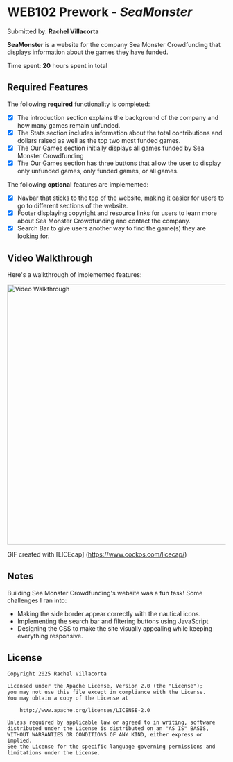 # WEB102 Prework - *SeaMonster*

Submitted by: **Rachel Villacorta**

**SeaMonster** is a website for the company Sea Monster Crowdfunding that displays information about the games they have funded.

Time spent: **20** hours spent in total

## Required Features

The following **required** functionality is completed:

* [x] The introduction section explains the background of the company and how many games remain unfunded.
* [x] The Stats section includes information about the total contributions and dollars raised as well as the top two most funded games.
* [x] The Our Games section initially displays all games funded by Sea Monster Crowdfunding
* [x] The Our Games section has three buttons that allow the user to display only unfunded games, only funded games, or all games.

The following **optional** features are implemented:

* [x] Navbar that sticks to the top of the website, making it easier for users to go to different sections of the website.
* [x] Footer displaying copyright and resource links for users to learn more about Sea Monster Crowdfunding and contact the company.
* [x] Search Bar to give users another way to find the game(s) they are looking for.

## Video Walkthrough

Here's a walkthrough of implemented features:

<img src="assets/walkthrough.gif" title='Video Walkthrough' width='600' alt='Video Walkthrough' />

<!-- Replace this with whatever GIF tool you used! -->
GIF created with [LICEcap] (https://www.cockos.com/licecap/)
<!-- Recommended tools:
[Kap](https://getkap.co/) for macOS
[ScreenToGif](https://www.screentogif.com/) for Windows
[peek](https://github.com/phw/peek) for Linux. -->

## Notes
Building Sea Monster Crowdfunding's website was a fun task! 
Some challenges I ran into:
- Making the side border appear correctly with the nautical icons.
- Implementing the search bar and filtering buttons using JavaScript
- Designing the CSS to make the site visually appealing while keeping everything responsive.

## License

    Copyright 2025 Rachel Villacorta

    Licensed under the Apache License, Version 2.0 (the "License");
    you may not use this file except in compliance with the License.
    You may obtain a copy of the License at

        http://www.apache.org/licenses/LICENSE-2.0

    Unless required by applicable law or agreed to in writing, software
    distributed under the License is distributed on an "AS IS" BASIS,
    WITHOUT WARRANTIES OR CONDITIONS OF ANY KIND, either express or implied.
    See the License for the specific language governing permissions and
    limitations under the License.
